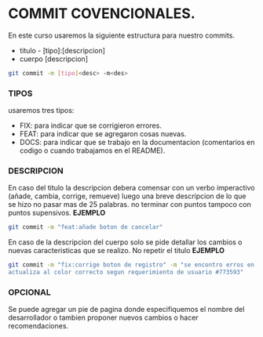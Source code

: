 # COMMIT COVENCIONALES.
En este curso usaremos la siguiente estructura para nuestro commits.
- titulo - [tipo]:[descripcion]
- cuerpo [descripcion]
```bash
git commit -m [tipo]<desc> -m<des>
```

### TIPOS
usaremos tres tipos:
- FIX: para indicar que se corrigieron errores.
- FEAT: para indicar que se agregaron cosas nuevas.
- DOCS: para indicar que se trabajo en la documentacion (comentarios en codigo o cuando trabajamos en el README).
  
### DESCRIPCION
En caso del titulo la descripcion debera comensar con un verbo imperactivo (añade, cambia, corrige, remueve) luego
una breve descripcion de lo que se hizo no pasar mas de 25 palabras.
no terminar con puntos tampoco con puntos supensivos.
**EJEMPLO**
```bash
git commit -m "feat:añade boton de cancelar"
```
En caso de la descripcion del cuerpo solo se pide detallar los cambios o nuevas caracteristicas que se realizo.
No repetir el titulo
**EJEMPLO**
```bash
git commit -m "fix:corrige boton de registro" -m "se encontro erros en la paleta de colores de #776463 por lo que se 
actualiza al color correcto segun requerimiento de usuario #773593"
```
### OPCIONAL
Se puede agregar un pie de pagina donde especifiquemos el nombre del desarrollador o tambien proponer nuevos cambios 
o hacer recomendaciones.